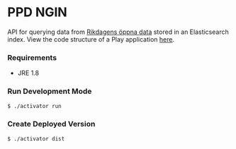 # PPD NGIN

API for querying data from [Rikdagens öppna data](http://data.riksdagen.se/) stored in an Elasticsearch index. View the code structure of a Play application [here](https://www.playframework.com/documentation/2.6.x/Anatomy).

### Requirements

* JRE 1.8

### Run Development Mode

```bash
$ ./activator run
```

### Create Deployed Version

```bash
$ ./activator dist
```